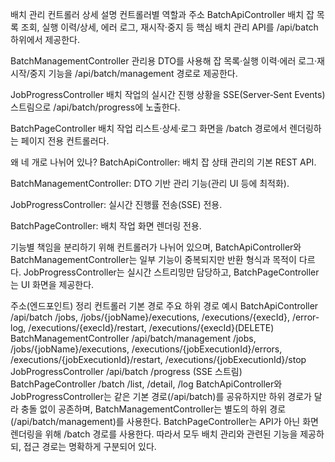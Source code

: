 배치 관리 컨트롤러 상세 설명
컨트롤러별 역할과 주소
BatchApiController
배치 잡 목록 조회, 실행 이력/상세, 에러 로그, 재시작·중지 등 핵심 배치 관리 API를 /api/batch 하위에서 제공한다.

BatchManagementController
관리용 DTO를 사용해 잡 목록·실행 이력·에러 로그·재시작/중지 기능을 /api/batch/management 경로로 제공한다.

JobProgressController
배치 작업의 실시간 진행 상황을 SSE(Server‑Sent Events) 스트림으로 /api/batch/progress에 노출한다.

BatchPageController
배치 작업 리스트·상세·로그 화면을 /batch 경로에서 렌더링하는 페이지 전용 컨트롤러다.

왜 네 개로 나뉘어 있나?
BatchApiController: 배치 잡 상태 관리의 기본 REST API.

BatchManagementController: DTO 기반 관리 기능(관리 UI 등에 최적화).

JobProgressController: 실시간 진행률 전송(SSE) 전용.

BatchPageController: 배치 작업 화면 렌더링 전용.

기능별 책임을 분리하기 위해 컨트롤러가 나뉘어 있으며, BatchApiController와 BatchManagementController는 일부 기능이 중복되지만 반환 형식과 목적이 다르다. JobProgressController는 실시간 스트리밍만 담당하고, BatchPageController는 UI 화면을 제공한다.

주소(엔드포인트) 정리
컨트롤러        기본 경로       주요 하위 경로 예시
BatchApiController      /api/batch      /jobs, /jobs/{jobName}/executions, /executions/{execId}, /error-log, /executions/{execId}/restart, /executions/{execId}(DELETE)
BatchManagementController       /api/batch/management   /jobs, /jobs/{jobName}/executions, /executions/{jobExecutionId}/errors, /executions/{jobExecutionId}/restart, /executions/{jobExecutionId}/stop
JobProgressController   /api/batch      /progress (SSE 스트림)
BatchPageController     /batch          /list, /detail, /log
BatchApiController와 JobProgressController는 같은 기본 경로(/api/batch)를 공유하지만 하위 경로가 달라 충돌 없이 공존하며, BatchManagementController는 별도의 하위 경로(/api/batch/management)를 사용한다. BatchPageController는 API가 아닌 화면 렌더링을 위해 /batch 경로를 사용한다. 따라서 모두 배치 관리와 관련된 기능을 제공하되, 접근 경로는 명확하게 구분되어 있다.

